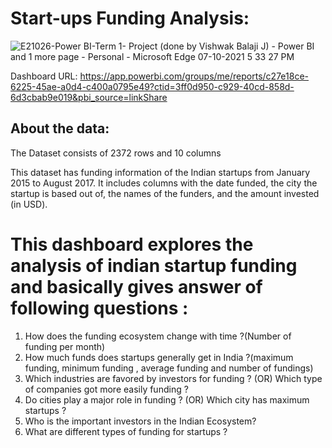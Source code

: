 # Start-ups Funding Analysis:

![E21026-Power BI-Term 1- Project (done by Vishwak Balaji J) - Power BI and 1 more page - Personal - Microsoft​ Edge 07-10-2021 5 33 27 PM](https://user-images.githubusercontent.com/80699916/136380771-6a818442-9273-4cd4-afcd-22425d739c2e.png)

Dashboard URL: https://app.powerbi.com/groups/me/reports/c27e18ce-6225-45ae-a0d4-c400a0795e49?ctid=3ff0d950-c929-40cd-858d-6d3cbab9e019&pbi_source=linkShare


## About the data:

The Dataset consists of 2372 rows and 10 columns

This dataset has funding information of the Indian startups from January 2015 to August 2017. It includes columns with the date funded, the city the startup is based out of, the names of the funders, and the amount invested (in USD).

# This dashboard explores the analysis of indian startup funding and basically gives answer of following questions :

1. How does the funding ecosystem change with time ?(Number of funding per month)
2. How much funds does startups generally get in India ?(maximum funding, minimum funding , average funding and number of fundings)
3. Which industries are favored by investors for funding ? (OR) Which type of companies got more easily funding ?
4. Do cities play a major role in funding ? (OR) Which city has maximum startups ?
5. Who is the important investors in the Indian Ecosystem?
6. What are different types of funding for startups ?
